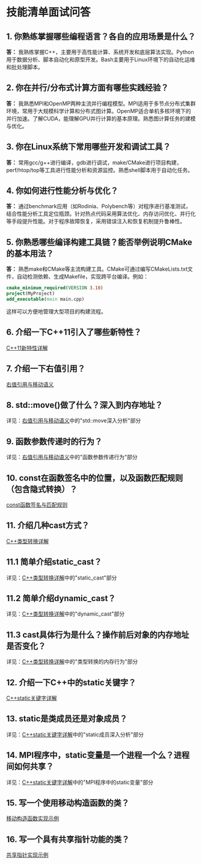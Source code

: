 # 技能清单面试问答

## 1. 你熟练掌握哪些编程语言？各自的应用场景是什么？

**答：**
我熟练掌握C++，主要用于高性能计算、系统开发和底层算法实现。Python用于数据分析、脚本自动化和原型开发。Bash主要用于Linux环境下的自动化运维和批处理脚本。

## 2. 你在并行/分布式计算方面有哪些实践经验？

**答：**
我熟悉MPI和OpenMP两种主流并行编程模型。MPI适用于多节点分布式集群环境，常用于大规模科学计算和分布式图计算。OpenMP适合单机多核环境下的并行加速。了解CUDA，能理解GPU并行计算的基本原理。熟悉图计算任务的建模与优化。

## 3. 你在Linux系统下常用哪些开发和调试工具？

**答：**
常用gcc/g++进行编译，gdb进行调试，make/CMake进行项目构建，perf/htop/top等工具进行性能分析和资源监控。熟悉shell脚本用于自动化任务。

## 4. 你如何进行性能分析与优化？

**答：**
通过benchmark应用（如Rodinia、Polybench等）对程序进行基准测试，结合性能分析工具定位瓶颈。针对热点代码采用算法优化、内存访问优化、并行化等手段提升性能。对于程序故障恢复，采用错误注入和恢复机制提升鲁棒性。

## 5. 你熟悉哪些编译构建工具链？能否举例说明CMake的基本用法？

**答：**
熟悉make和CMake等主流构建工具。CMake可通过编写CMakeLists.txt文件，自动检测依赖、生成Makefile，实现跨平台编译。例如：
```cmake
cmake_minimum_required(VERSION 3.10)
project(MyProject)
add_executable(main main.cpp)
```
这样可以方便地管理大型项目的构建流程。

## 6. 介绍一下C++11引入了哪些新特性？

[C++11新特性详解](../notes/C++11新特性详解.md)

## 7. 介绍一下右值引用？

[右值引用与移动语义](../notes/右值引用与移动语义.md)

## 8. std::move()做了什么？深入到内存地址？

详见：[右值引用与移动语义](../notes/右值引用与移动语义.md)中的"std::move深入分析"部分

## 9. 函数参数传递时的行为？

详见：[右值引用与移动语义](../notes/右值引用与移动语义.md)中的"函数参数传递行为"部分

## 10. const在函数签名中的位置，以及函数匹配规则（包含隐式转换）？

[const函数签名与匹配规则](../notes/const函数签名与匹配规则.md)

## 11. 介绍几种cast方式？

[C++类型转换详解](../notes/C++类型转换详解.md)

## 11.1 简单介绍static_cast？

详见：[C++类型转换详解](../notes/C++类型转换详解.md)中的"static_cast"部分

## 11.2 简单介绍dynamic_cast？

详见：[C++类型转换详解](../notes/C++类型转换详解.md)中的"dynamic_cast"部分

## 11.3 cast具体行为是什么？操作前后对象的内存地址是否变化？

详见：[C++类型转换详解](../notes/C++类型转换详解.md)中的"类型转换的内存行为"部分

## 12. 介绍一下C++中的static关键字？

[C++static关键字详解](../notes/C++static关键字详解.md)

## 13. static是类成员还是对象成员？

详见：[C++static关键字详解](../notes/C++static关键字详解.md)中的"static成员深入分析"部分

## 14. MPI程序中，static变量是一个进程一个么？进程间如何共享？

详见：[C++static关键字详解](../notes/C++static关键字详解.md)中的"MPI程序中的static变量"部分

## 15. 写一个使用移动构造函数的类？

[移动构造函数实现示例](../notes/移动构造函数实现示例.md)

## 16. 写一个具有共享指针功能的类？

[共享指针实现示例](../notes/共享指针实现示例.md) 
